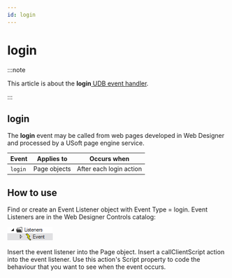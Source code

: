 ```yaml
---
id: login
---
```


# login




:::note

This article is about the **login**[ UDB event handler](/Web_and_app_UIs/UDB_Events).

:::

## **login**

The **login** event may be called from web pages developed in Web Designer and processed by a USoft page engine service.

|**Event**|**Applies to**|**Occurs when**|
|--------|--------|--------|
|`login` |Page objects|After each login action|



## How to use

Find or create an Event Listener object with Event Type = login. Event Listeners are in the Web Designer Controls catalog:

![](./assets/ff8672be-ff07-426e-ba7e-0ecf37444b63.png)

Insert the event listener into the Page object. Insert a callClientScript action into the event listener. Use this action's Script property to code the behaviour that you want to see when the event occurs.